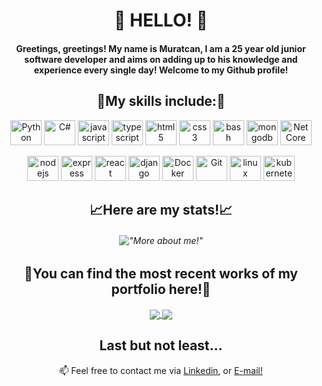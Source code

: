 ### 
<h1 align="center">👋 HELLO! 👋</h1>

<h4 align="center">Greetings, greetings! My name is Muratcan, I am a 25 year old junior software developer and aims on adding up to his knowledge and experience every single day! Welcome to my Github profile!</h4>

<h2 align="center">🎼My skills include:🎼</h2>
<p align="center">
	<img title="Python" alt="Python" src="https://cdn.jsdelivr.net/gh/devicons/devicon/icons/python/python-original.svg" width="50" height="40" />
	<img title="C#" alt="C#" src="https://cdn.jsdelivr.net/gh/devicons/devicon/icons/csharp/csharp-original.svg" width="50" height="40" />
	<img title="javascript" alt="javascript" src="https://cdn.jsdelivr.net/gh/devicons/devicon/icons/javascript/javascript-original.svg" width="50" height="40" />
	<img title="typescript" alt="typescript" src="https://cdn.jsdelivr.net/gh/devicons/devicon/icons/typescript/typescript-original.svg" width="50" height="40" />
	<img title="html5" alt="html5" src="https://cdn.jsdelivr.net/gh/devicons/devicon/icons/html5/html5-original.svg" width="50" height="40" />
	<img title="css3" alt="css3" src="https://cdn.jsdelivr.net/gh/devicons/devicon/icons/css3/css3-original.svg" width="50" height="40"/>
	<img title="bash" alt="bash" src="https://cdn.jsdelivr.net/gh/devicons/devicon/icons/bash/bash-original.svg" width="50" height="40"/>
	<img title="mongodb" alt="mongodb" src="https://cdn.jsdelivr.net/gh/devicons/devicon/icons/mongodb/mongodb-original.svg" width="50" height="40" />
	<img title="Net Core" alt="Net Core" src="https://cdn.jsdelivr.net/gh/devicons/devicon/icons/dotnetcore/dotnetcore-original.svg" width="50" height="40" />
</p>
<p align="center">
	<img title="nodejs" alt="nodejs" src="https://cdn.jsdelivr.net/gh/devicons/devicon/icons/nodejs/nodejs-original.svg" width="50" height="40" />	
	<img title="express" alt="express" src="https://cdn.jsdelivr.net/gh/devicons/devicon/icons/express/express-original.svg" width="50" height="40" />
	<img title="react" alt="react" src="https://cdn.jsdelivr.net/gh/devicons/devicon/icons/react/react-original.svg" width="50" height="40" />
	<img title="django" alt="django" src="https://cdn.jsdelivr.net/gh/devicons/devicon/icons/django/django-original.svg" width="50" height="40" />
	<img title="Docker" alt="Docker" src="https://cdn.jsdelivr.net/gh/devicons/devicon/icons/docker/docker-original.svg" width="50" height="40" />
	<img title="Git" alt="Git" src="https://cdn.jsdelivr.net/gh/devicons/devicon/icons/git/git-original.svg" width="50" height="40" />
	<img title="linux" alt="linux" src="https://cdn.jsdelivr.net/gh/devicons/devicon/icons/linux/linux-original.svg" width="50" height="40" />	
	<img title="kubernetes" alt="kubernetes" src="https://cdn.jsdelivr.net/gh/devicons/devicon/icons/kubernetes/kubernetes-plain.svg" width="50" height="40" />	
</p>

<h2 align="center">📈Here are my stats!📈</h2>

<h6 align="center">
  
!["More about me!"](https://github-readme-stats.vercel.app/api?username=muratcansarkalkan&show_icons=true&theme=synthwave)
  
</h6>
  
<h2 align="center">🧬You can find the most recent works of my portfolio here!🧬</h2>
<p align="center">
  <a href="https://github.com/muratcansarkalkan/ProductScrape">
  <img align="center" src="https://github-readme-stats.vercel.app/api/pin/?username=muratcansarkalkan&repo=ProductScrape" />
</a>
<a href="https://github.com/muratcansarkalkan/ESPN-BottomLine-Scraper">
  <img align="center" src="https://github-readme-stats.vercel.app/api/pin/?username=muratcansarkalkan&repo=ESPN-BottomLine-Scraper" />
</a>
</p>
<h2 align="center">Last but not least...</h2>
<p  align="center">📫 Feel free to contact me via <a href="https://www.linkedin.com/in/muratcansarkalkan">Linkedin</a>, or <a href="mailto:muratcansarkalkan@gmail.com">E-mail!</a></p>

<!--
**muratcansarkalkan/muratcansarkalkan** is a ✨ _special_ ✨ repository because its `README.md` (this file) appears on your GitHub profile.

Here are some ideas to get you started:

- 🔭 I’m currently working on ...
- 🌱 I’m currently learning ...
- 👯 I’m looking to collaborate on ...
- 🤔 I’m looking for help with ...
- 💬 Ask me about ...
- 📫 How to reach me: ...
- 😄 Pronouns: ...
- ⚡ Fun fact: ...
-->

